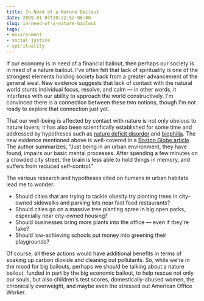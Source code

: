 ```yaml
---
title: In Need of a Nature Bailout
date: 2009-01-07T20:22:52-06:00
slug: in-need-of-a-nature-bailout
tags:
- environment
- social justice
- spirituality
---
```



If our economy is in need of a financial bailout, then perhaps our society is
in need of a nature bailout. I've often felt that
lack of spirituality is one of the strongest elements holding society back from
a greater advancement of the general weal. New evidence suggests that lack of
contact with the natural world stunts individual focus, resolve, and calm
— in other words, it interferes with our ability to
approach the world constructively. I'm convinced there is a connection between
these two notions, though I'm not ready to explore that connection just yet.

<!-- truncate -->

That our well-being is affected by contact with nature is not only obvious to
nature lovers; it has also been scientifically established for some time and
addressed by hypotheses such as [nature deficit
disorder](https://www.salon.com/2005/06/02/louv/) and
[biophilia](https://en.wikipedia.org/wiki/Biophilia). The new evidence mentioned
above is well-covered in a [Boston Globe
article](https://www.northassoc.org/2009/01/14/boston-globe-how-the-city-hurts-your-brain/).
The author summarizes, "Just being in an urban environment, they have found,
impairs our basic mental processes. After spending a few minutes on a crowded
city street, the brain is less able to hold things in memory, and suffers from
reduced self-control."

The various research and hypotheses cited on humans in urban habitats lead me
to wonder:

* Should cities that are trying to tackle obesity try planting trees in
city-owned sidewalks and parking lots near fast food restaurants?
* Should cities go on a massive tree planting spree in big open parks,
especially near city-owned housing?
* Should businesses bring more plants into the office — even if they're fake?
* Should low-achieving schools put money into greening their playgrounds?

Of course, all these actions would have additional benefits in terms of
soaking up carbon dioxide and cleaning out pollutants. So, while we're in the
mood for big bailouts, perhaps we should be talking about a nature bailout,
funded in part by the big economic bailout, to help rescue not only our souls,
but also children's test scores, domestically-abused women, the chronically
overweight, and maybe even the stressed out American Office Worker.
